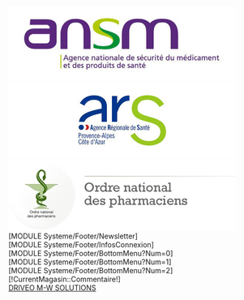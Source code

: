 <div class="container pharma-logos">
    <div class="row">
        <div class="col-md-4 well">
            <a href="http://ansm.sante.fr/" target="_blank">
                <img class="img-responsive" src="/Skins/Battistela/Img/logos/ansm.jpg" alt="ansm logo" />
            </a>
        </div>
        <div class="col-md-4 well">
            <a href="http://www.ars.paca.sante.fr/" target="_blank">
                <img class="img-responsive" src="/Skins/Battistela/Img/logos/ars-paca.jpg"  alt="ars paca" />
            </a>
        </div>
        <div class="col-md-4 well">
            <a href="http://www.ordre.pharmacien.fr/" target="_blank">
                <img class="img-responsive" src="/Skins/Battistela/Img/logos/ordre-pharmacien.png" alt="ordre des pharmaciens" />
            </a>
        </div>
    </div>
</div>

<footer id="footer">
    <div class="ligne-orange">
        <div class="container">
            <div class="row">
                <div class="cold-md-12">
                    [MODULE Systeme/Footer/Newsletter]
                </div>
            </div>
        </div>
    </div>
	<section class="footer ligne-verte">
		<div class="container">
            <div class="row">
                <div class="col-md-3">
                    [MODULE Systeme/Footer/InfosConnexion]
                </div>
                <div class="col-md-3">
                    [MODULE Systeme/Footer/BottomMenu?Num=0]
                </div>
                <div class="col-md-3">
                    [MODULE Systeme/Footer/BottomMenu?Num=1]
                </div>
                <div class="col-md-3">
                    [MODULE Systeme/Footer/BottomMenu?Num=2]
                </div>
            </div>
		</div>
	</section>
	<section id="footer-bottom" class="ligne-verte-clair">
		<div class="container">
			<div class="row">
				<div class="col-md-6">
					<div class="copyright">
                    [!CurrentMagasin::Commentaire!]
					</div>
				</div>
                <div class="col-md-3">
                    <div class="footnav">
                        <a href="http://driveo.m-w.solutions">DRIVEO M-W SOLUTIONS</a>
                    </div>
                </div>
				<div class="col-md-3" style="padding: 10px 10px 0px 10px; text-align: right">
				</div>
			</div>
		</div>
	</section>

</footer>